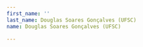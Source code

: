 ```yaml
---
first_name: ''
last_name: Douglas Soares Gonçalves (UFSC)
name: Douglas Soares Gonçalves (UFSC)

---
```


